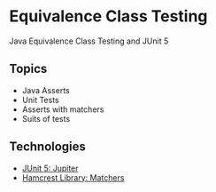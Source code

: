 # Equivalence Class Testing
Java Equivalence Class Testing and JUnit 5

## Topics
- Java Asserts
- Unit Tests
- Asserts with matchers
- Suits of tests

## Technologies
- [JUnit 5: Jupiter](https://junit.org/junit5/docs/current/user-guide/)
- [Hamcrest Library: Matchers](https://github.com/hamcrest/JavaHamcrest)